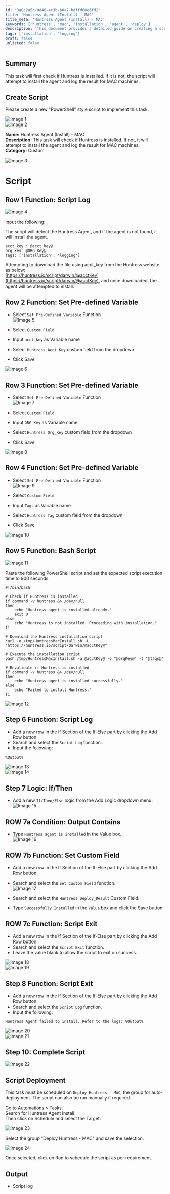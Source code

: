 ```yaml
---
id: '3a0c2a5d-0d46-4c3b-b0a7-bdffd60c6fd2'
title: 'Huntress Agent (Install) - MAC'
title_meta: 'Huntress Agent (Install) - MAC'
keywords: ['huntress', 'mac', 'installation', 'agent', 'deploy']
description: 'This document provides a detailed guide on creating a script to check for the installation of the Huntress agent on MAC machines. If the agent is not installed, the script will attempt to download and install it while logging the results of the operation.'
tags: ['installation', 'logging']
draft: false
unlisted: false
---
```


## Summary

This task will first check if Huntress is installed. If it is not, the script will attempt to install the agent and log the result for MAC machines.

## Create Script

Please create a new "PowerShell" style script to implement this task.

![Image 1](../../../static/img/Huntress-Agent-(Install)---MAC/image_1.png)  
![Image 2](../../../static/img/Huntress-Agent-(Install)---MAC/image_2.png)  

**Name:** Huntress Agent (Install) - MAC  
**Description:** This task will check if Huntress is installed. If not, it will attempt to install the agent and log the result for MAC machines.  
**Category:** Custom  

![Image 3](../../../static/img/Huntress-Agent-(Install)---MAC/image_3.png)  

# Script

## Row 1 Function: Script Log

![Image 4](../../../static/img/Huntress-Agent-(Install)---MAC/image_4.png)  

Input the following:

The script will detect the Huntress Agent, and if the agent is not found, it will install the agent.  
```
acct_key : @acct_key@  
org_key: @ORG_Key@  
tags: ['installation', 'logging']
```
Attempting to download the file using acct_key from the Huntress website as below:  
[https://huntress.io/script/darwin/@acctKey](https://huntress.io/script/darwin/@acctKey), and once downloaded, the agent will be attempted to install.

## Row 2 Function: Set Pre-defined Variable

- Select `Set Pre-Defined Variable` Function  
![Image 5](../../../static/img/Huntress-Agent-(Install)---MAC/image_5.png)  

- Select `Custom Field`  
- Input `acct_key` as Variable name  
- Select `Huntress Acct_Key` custom field from the dropdown  
- Click Save  

![Image 6](../../../static/img/Huntress-Agent-(Install)---MAC/image_6.png)  

## Row 3 Function: Set Pre-defined Variable

- Select `Set Pre-Defined Variable` Function  
![Image 7](../../../static/img/Huntress-Agent-(Install)---MAC/image_5.png)  

- Select `Custom Field`  
- Input `ORG_Key` as Variable name  
- Select `Huntress Org_Key` custom field from the dropdown  
- Click Save  

![Image 8](../../../static/img/Huntress-Agent-(Install)---MAC/image_7.png)  

## Row 4 Function: Set Pre-defined Variable

- Select `Set Pre-Defined Variable` Function  
![Image 9](../../../static/img/Huntress-Agent-(Install)---MAC/image_5.png)  

- Select `Custom Field`  
- Input `Tags` as Variable name  
- Select `Huntress Tag` custom field from the dropdown  
- Click Save  

![Image 10](../../../static/img/Huntress-Agent-(Install)---MAC/image_8.png)  

## Row 5 Function: Bash Script

![Image 11](../../../static/img/Huntress-Agent-(Install)---MAC/image_9.png)  

Paste the following PowerShell script and set the expected script execution time to 900 seconds.  
```
#!/bin/bash

# Check if Huntress is installed
if command -v huntress &> /dev/null
then
    echo "Huntress agent is installed already."
    exit 0
else
    echo "Huntress is not installed. Proceeding with installation."
fi

# Download the Huntress installation script
curl -o /tmp/HuntressMacInstall.sh -L "https://huntress.io/script/darwin/@acctKey@"

# Execute the installation script
bash /tmp/HuntressMacInstall.sh -a @acctKey@ -o "@orgKey@" -t "@tags@"

# Revalidate if Huntress is installed
if command -v huntress &> /dev/null
then
    echo "Huntress agent is installed successfully."
else
    echo "Failed to install Huntress."
fi
```

![Image 12](../../../static/img/Huntress-Agent-(Install)---MAC/image_10.png)  

## Step 6 Function: Script Log

- Add a new row in the If Section of the If-Else part by clicking the Add Row button  
- Search and select the `Script Log` function.  
- Input the following:  
```
%Output%
```
![Image 13](../../../static/img/Huntress-Agent-(Install)---MAC/image_11.png)  
![Image 14](../../../static/img/Huntress-Agent-(Install)---MAC/image_12.png)  

## Step 7 Logic: If/Then

- Add a new `If/Then/Else` logic from the Add Logic dropdown menu.  
![Image 15](../../../static/img/Huntress-Agent-(Install)---MAC/image_13.png)  

## ROW 7a Condition: Output Contains

- Type `Huntress agent is installed` in the Value box.  
![Image 16](../../../static/img/Huntress-Agent-(Install)---MAC/image_14.png)  

## ROW 7b Function: Set Custom Field

- Add a new row in the If Section of the If-Else part by clicking the Add Row button  
- Search and select the `Set Custom Field` function.  
![Image 17](../../../static/img/Huntress-Agent-(Install)---MAC/image_15.png)  

- Search and select the `Huntress Deploy_Result` Custom Field.  
- Type `Successfully Installed` in the `Value` box and click the Save button.  

## ROW 7c Function: Script Exit

- Add a new row in the If Section of the If-Else part by clicking the Add Row button  
- Search and select the `Script Exit` function.  
- Leave the value blank to allow the script to exit on success.  

![Image 18](../../../static/img/Huntress-Agent-(Install)---MAC/image_16.png)  
![Image 19](../../../static/img/Huntress-Agent-(Install)---MAC/image_17.png)  

## Step 8 Function: Script Exit

- Add a new row in the If Section of the If-Else part by clicking the Add Row button  
- Search and select the `Script Log` function.  
- Input the following:  
```
Huntress Agent failed to install. Refer to the logs: %Output%
```
![Image 20](../../../static/img/Huntress-Agent-(Install)---MAC/image_16.png)  
![Image 21](../../../static/img/Huntress-Agent-(Install)---MAC/image_18.png)  

## Step 10: Complete Script

![Image 22](../../../static/img/Huntress-Agent-(Install)---MAC/image_19.png)  

## Script Deployment

This task must be scheduled on `Deploy Huntress - MAC`, the group for auto-deployment. The script can also be run manually if required.

Go to Automations > Tasks.  
Search for Huntress Agent Install.  
Then click on Schedule and select the Target:  

![Image 23](../../../static/img/Huntress-Agent-(Install)---MAC/image_20.png)  

Select the group "Deploy Huntress - MAC" and save the selection.  

![Image 24](../../../static/img/Huntress-Agent-(Install)---MAC/image_21.png)  

Once selected, click on Run to schedule the script as per requirement.

## Output

- Script log



